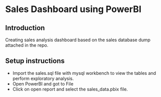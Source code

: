 # Sales Dashboard using PowerBI

## Introduction
Creating sales analysis dashboard based on the sales database dump attached in the repo. 

## Setup instructions
- Import the sales.sql file with mysql workbench to view the tables and perform exploratory analysis.
- Open PowerBI and got to File
- Click on open report and select the sales_data.pbix file.